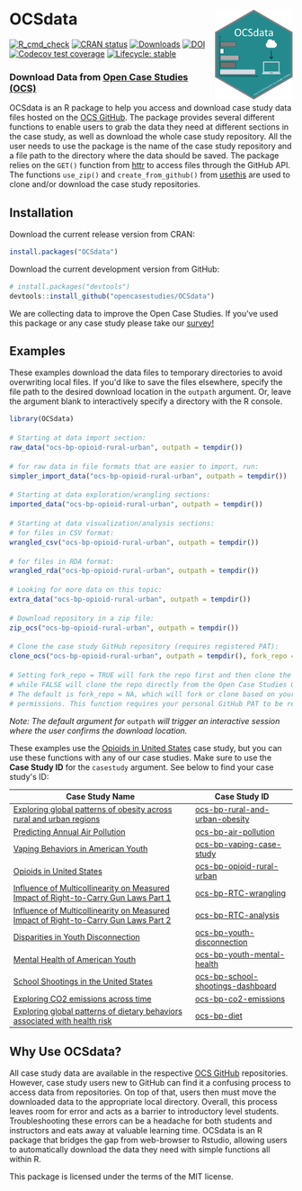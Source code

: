 # OCSdata <img src='https://raw.githubusercontent.com/mbreshock/images/master/OCS_stickers/OCSdata_hexsticker_new_light.png' align="right" height="160" />
<!-- badges: start -->
[![R_cmd_check](https://github.com/mbreshock/OCSdata/actions/workflows/check-standard.yaml/badge.svg)](https://github.com/opencasestudies/OCSdata/actions)
[![CRAN status](https://www.r-pkg.org/badges/version/OCSdata)](https://CRAN.R-project.org/package=OCSdata)
[![Downloads](http://cranlogs.r-pkg.org/badges/grand-total/OCSdata)](https://cran.r-project.org/package=OCSdata)
[![DOI](https://zenodo.org/badge/DOI/10.5281/zenodo.5214347.svg)](https://doi.org/10.5281/zenodo.5214347)
[![Codecov test coverage](https://codecov.io/gh/opencasestudies/OCSdata/branch/master/graph/badge.svg)](https://codecov.io/gh/opencasestudies/OCSdata?branch=master)
[![Lifecycle: stable](https://img.shields.io/badge/lifecycle-stable-brightgreen.svg)](https://lifecycle.r-lib.org/articles/stages.html#stable)
<!-- badges: end -->

### Download Data from [Open Case Studies (OCS)](https://www.opencasestudies.org/)

OCSdata is an R package to help you access and download case study data files hosted on the [OCS GitHub](https://github.com/opencasestudies). The package provides several different functions to enable users to grab the data they need at different sections in the case study, as well as download the whole case study repository. All the user needs to use the package is the name of the case study repository and a file path to the directory where the data should be saved. The package relies on the `GET()` function from [httr](https://cran.r-project.org/package=httr) to access files through the GitHub API. The functions `use_zip()` and `create_from_github()` from [usethis](https://usethis.r-lib.org/) are used to clone and/or download the case study repositories. 

## Installation 
Download the current release version from CRAN: 
```R
install.packages("OCSdata")
```

Download the current development version from GitHub: 
```R
# install.packages("devtools")
devtools::install_github("opencasestudies/OCSdata")
```

We are collecting data to improve the Open Case Studies. If you've used this package or any case study please take our [survey!](https://docs.google.com/forms/d/e/1FAIpQLSfpN4FN3KELqBNEgf2Atpi7Wy7Nqy2beSkFQINL7Y5sAMV5_w/viewform?usp=sf_link)

## Examples

These examples download the data files to temporary directories to avoid 
overwriting local files. If you'd like to save the files elsewhere, 
specify the file path to the desired download location in the `outpath` argument.
Or, leave the argument blank to interactively specify a directory with the R console. 

```R
library(OCSdata)

# Starting at data import section:
raw_data("ocs-bp-opioid-rural-urban", outpath = tempdir())

# for raw data in file formats that are easier to import, run:
simpler_import_data("ocs-bp-opioid-rural-urban", outpath = tempdir())

# Starting at data exploration/wrangling sections: 
imported_data("ocs-bp-opioid-rural-urban", outpath = tempdir())

# Starting at data visualization/analysis sections:
# for files in CSV format: 
wrangled_csv("ocs-bp-opioid-rural-urban", outpath = tempdir())

# for files in RDA format: 
wrangled_rda("ocs-bp-opioid-rural-urban", outpath = tempdir())

# Looking for more data on this topic: 
extra_data("ocs-bp-opioid-rural-urban", outpath = tempdir())

# Download repository in a zip file: 
zip_ocs("ocs-bp-opioid-rural-urban", outpath = tempdir())

# Clone the case study GitHub repository (requires registered PAT): 
clone_ocs("ocs-bp-opioid-rural-urban", outpath = tempdir(), fork_repo = TRUE)

# Setting fork_repo = TRUE will fork the repo first and then clone the fork, 
# while FALSE will clone the repo directly from the Open Case Studies GitHub. 
# The default is fork_repo = NA, which will fork or clone based on your repository 
# permissions. This function requires your personal GitHub PAT to be registered in RStudio. 

```
*Note: The default argument for* `outpath` *will trigger an interactive session* 
*where the user confirms the download location.*

These examples use the [Opioids in United States](https://github.com/opencasestudies/ocs-bp-opioid-rural-urban) case study, but you can use these functions with any of our case studies. Make sure to use the **Case Study ID** for the `casestudy` argument. See below to find your case study's ID:

| Case Study Name | Case Study ID |  
| --------------- | ------------- |
| [Exploring global patterns of obesity across rural and urban regions](https://www.opencasestudies.org/ocs-bp-rural-and-urban-obesity/) | [ocs-bp-rural-and-urban-obesity](https://github.com/opencasestudies/ocs-bp-rural-and-urban-obesity) |
| [Predicting Annual Air Pollution](https://www.opencasestudies.org/ocs-bp-air-pollution/) | [ocs-bp-air-pollution](https://github.com/opencasestudies/ocs-bp-air-pollution) |
| [Vaping Behaviors in American Youth](https://www.opencasestudies.org/ocs-bp-vaping-case-study/) | [ocs-bp-vaping-case-study](https://github.com/opencasestudies/ocs-bp-vaping-case-study) |
| [Opioids in United States](https://www.opencasestudies.org/ocs-bp-opioid-rural-urban/) | [ocs-bp-opioid-rural-urban](https://github.com/opencasestudies/ocs-bp-opioid-rural-urban) |
| [Influence of Multicollinearity on Measured Impact of Right-to-Carry Gun Laws Part 1](https://www.opencasestudies.org/ocs-bp-RTC-wrangling/) | [ocs-bp-RTC-wrangling](https://github.com/opencasestudies/ocs-bp-RTC-wrangling) |
| [Influence of Multicollinearity on Measured Impact of Right-to-Carry Gun Laws Part 2](https://www.opencasestudies.org/ocs-bp-RTC-analysis/) | [ocs-bp-RTC-analysis](https://github.com/opencasestudies/ocs-bp-RTC-analysis) |
| [Disparities in Youth Disconnection](https://www.opencasestudies.org/ocs-bp-youth-disconnection/) | [ocs-bp-youth-disconnection](https://github.com/opencasestudies/ocs-bp-youth-disconnection) |
| [Mental Health of American Youth](https://www.opencasestudies.org/ocs-bp-youth-mental-health/) | [ocs-bp-youth-mental-health](https://github.com/opencasestudies/ocs-bp-youth-mental-health) |
| [School Shootings in the United States](https://www.opencasestudies.org/ocs-bp-school-shootings-dashboard/) | [ocs-bp-school-shootings-dashboard](https://github.com/opencasestudies/ocs-bp-school-shootings-dashboard) |
| [Exploring CO2 emissions across time](https://www.opencasestudies.org/ocs-bp-co2-emissions/) | [ocs-bp-co2-emissions](https://github.com/opencasestudies/ocs-bp-co2-emissions) |
| [Exploring global patterns of dietary behaviors associated with health risk](https://www.opencasestudies.org/ocs-bp-diet/) | [ocs-bp-diet](https://github.com/opencasestudies/ocs-bp-diet) |


## Why Use OCSdata?

All case study data are available in the respective [OCS GitHub](https://github.com/opencasestudies) repositories. However, case study users new to GitHub can find it a confusing process to access data from repositories. On top of that, users then must move the downloaded data to the appropriate local directory. Overall, this process leaves room for error and acts as a barrier to introductory level students. Troubleshooting these errors can be a headache for both students and instructors and eats away at valuable learning time. OCSdata is an R package that bridges the gap from web-browser to Rstudio, allowing users to automatically download the data they need with simple functions all within R. 

This package is licensed under the terms of the MIT license.
